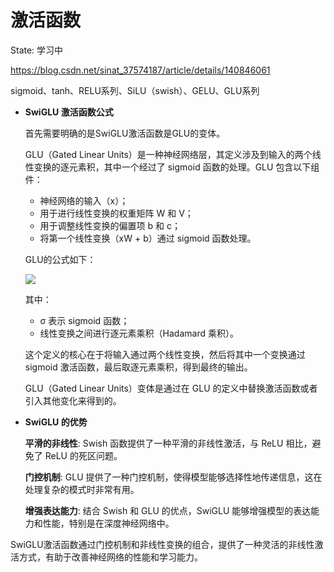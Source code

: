 # 激活函数

State: 学习中

https://blog.csdn.net/sinat_37574187/article/details/140846061

sigmoid、tanh、RELU系列、SiLU（swish）、GELU、GLU系列

- **SwiGLU 激活函数公式**
    
    首先需要明确的是SwiGLU激活函数是GLU的变体。
    
    GLU（Gated Linear Units）是一种神经网络层，其定义涉及到输入的两个线性变换的逐元素积，其中一个经过了 sigmoid 函数的处理。GLU 包含以下组件：
    
    - 神经网络的输入（x）；
    - 用于进行线性变换的权重矩阵 W 和 V；
    - 用于调整线性变换的偏置项 b 和 c；
    - 将第一个线性变换（xW + b）通过 sigmoid 函数处理。
    
    GLU的公式如下：
    
    ![](https://pic2.zhimg.com/v2-e2a2b9d3b8771ab6f5421b377d8544e1_1440w.jpg)
    
    其中：
    
    - σ 表示 sigmoid 函数；
    - 线性变换之间进行逐元素乘积（Hadamard 乘积）。
    
    这个定义的核心在于将输入通过两个线性变换，然后将其中一个变换通过 sigmoid 激活函数，最后取逐元素乘积，得到最终的输出。
    
    GLU（Gated Linear Units）变体是通过在 GLU 的定义中替换激活函数或者引入其他变化来得到的。
    
- **SwiGLU 的优势**
    
    **平滑的非线性**: Swish 函数提供了一种平滑的非线性激活，与 ReLU 相比，避免了 ReLU 的死区问题。
    
    **门控机制**: GLU 提供了一种门控机制，使得模型能够选择性地传递信息，这在处理复杂的模式时非常有用。
    
    **增强表达能力**: 结合 Swish 和 GLU 的优点，SwiGLU 能够增强模型的表达能力和性能，特别是在深度神经网络中。
    

SwiGLU激活函数通过门控机制和非线性变换的组合，提供了一种灵活的非线性激活方式，有助于改善神经网络的性能和学习能力。